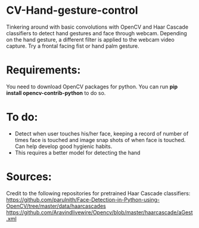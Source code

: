 # CV-Hand-gesture-control
Tinkering around with basic convolutions with OpenCV and Haar Cascade classifiers to detect hand gestures and face through webcam.
Depending on the hand gesture, a different filter is applied to the webcam video capture. Try a frontal facing fist or hand palm gesture.

# Requirements:
You need to download OpenCV packages for python. You can run **pip install opencv-contrib-python** to do so.

# To do:
- Detect when user touches his/her face, keeping a record of number of times face is touched and image snap shots of when face is touched. Can help develop good hygienic habits.
- This requires a better model for detecting the hand

# Sources:
Credit to the following repositories for pretrained Haar Cascade classifiers:
https://github.com/parulnith/Face-Detection-in-Python-using-OpenCV/tree/master/data/haarcascades
https://github.com/Aravindlivewire/Opencv/blob/master/haarcascade/aGest.xml
